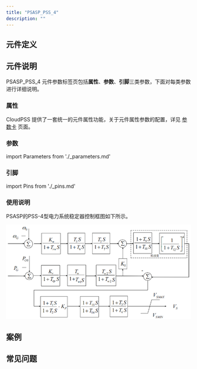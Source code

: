 ```yaml
---
title: "PSASP_PSS_4"
description: ""
---
```


## 元件定义

## 元件说明

PSASP\_PSS\_4 元件参数标签页包括**属性**、**参数**、**引脚**三类参数，下面对每类参数进行详细说明。

### 属性

CloudPSS 提供了一套统一的元件属性功能，关于元件属性参数的配置，详见 [参数卡](docs/documents/software/10-xstudio/20-simstudio/40-workbench/20-function-zone/30-design-tab/30-param-panel/index.md) 页面。

### 参数

import Parameters from './_parameters.md'

<Parameters/>

### 引脚

import Pins from './_pins.md'

<Pins/>

### 使用说明
PSASP的PSS-4型电力系统稳定器控制框图如下所示。

![等效图](./PSASP_PSS_4.png)

## 案例

## 常见问题

